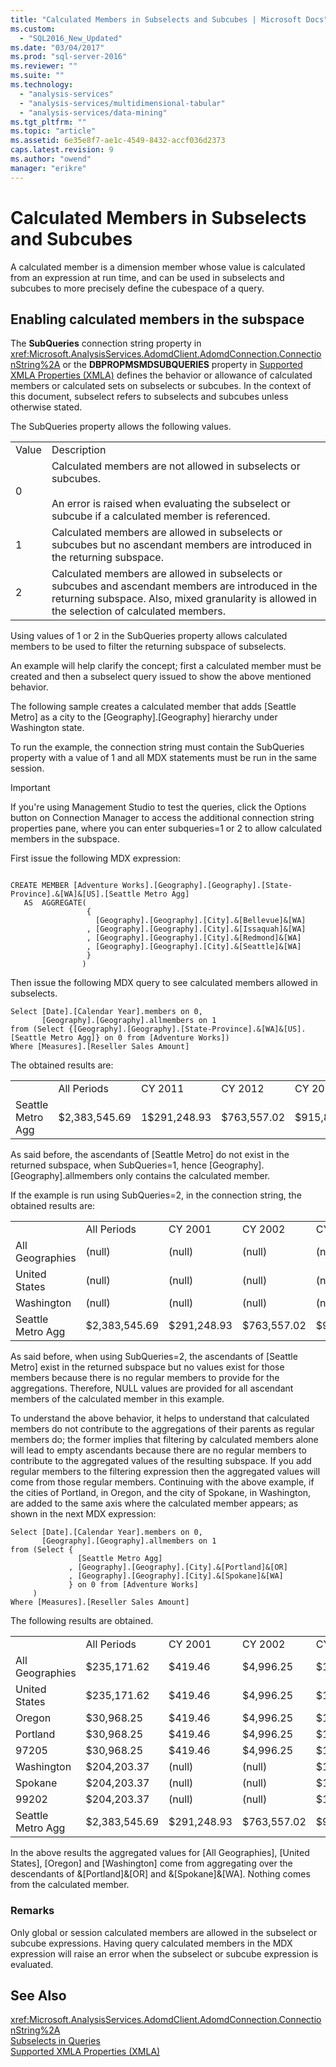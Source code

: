 ```yaml
---
title: "Calculated Members in Subselects and Subcubes | Microsoft Docs"
ms.custom: 
  - "SQL2016_New_Updated"
ms.date: "03/04/2017"
ms.prod: "sql-server-2016"
ms.reviewer: ""
ms.suite: ""
ms.technology: 
  - "analysis-services"
  - "analysis-services/multidimensional-tabular"
  - "analysis-services/data-mining"
ms.tgt_pltfrm: ""
ms.topic: "article"
ms.assetid: 6e35e8f7-ae1c-4549-8432-accf036d2373
caps.latest.revision: 9
ms.author: "owend"
manager: "erikre"
---
```

# Calculated Members in Subselects and Subcubes
  A calculated member is a dimension member whose value is calculated from an expression at run time, and can be used in subselects and subcubes to more precisely define the cubespace of a query.  
  
## Enabling calculated members in the subspace  
 The **SubQueries** connection string property in <xref:Microsoft.AnalysisServices.AdomdClient.AdomdConnection.ConnectionString%2A> or the **DBPROPMSMDSUBQUERIES** property in [Supported XMLA Properties &#40;XMLA&#41;](../../../analysis-services/xmla/xml-elements-properties/propertylist-element-supported-xmla-properties.md) defines the behavior or allowance of calculated members or calculated sets on subselects or subcubes. In the context of this document, subselect refers to subselects and subcubes unless otherwise stated.  
  
 The SubQueries property allows the following values.  
  
|||  
|-|-|  
|Value|Description|  
|0|Calculated members are not allowed in subselects or subcubes.<br /><br /> An error is raised when evaluating the subselect or subcube if a calculated member is referenced.|  
|1|Calculated members are allowed in subselects or subcubes but no ascendant members are introduced in the returning subspace.|  
|2|Calculated members are allowed in subselects or subcubes and ascendant members are introduced in the returning subspace. Also, mixed granularity is allowed in the selection of calculated members.|  
  
 Using values of 1 or 2 in the SubQueries property allows calculated members to be used to filter the returning subspace of subselects.  
  
 An example will help clarify the concept; first a calculated member must be created and then a subselect query issued to show the above mentioned behavior.  
  
 The following sample creates a calculated member that adds [Seattle Metro] as a city to the [Geography].[Geography] hierarchy under Washington state.  
  
 To run the example, the connection string must contain the SubQueries property with a value of 1 and all MDX statements must be run in the same session.  
  
> [!IMPORTANT]  
>  If you're using Management Studio to test the queries, click the Options button on Connection Manager to access the additional connection string properties pane, where you can enter subqueries=1 or 2 to allow calculated members in the subspace.  
  
 First issue the following MDX expression:  
  
```  
  
CREATE MEMBER [Adventure Works].[Geography].[Geography].[State-Province].&[WA]&[US].[Seattle Metro Agg]   
   AS  AGGREGATE(   
                 {   
                   [Geography].[Geography].[City].&[Bellevue]&[WA]  
                 , [Geography].[Geography].[City].&[Issaquah]&[WA]  
                 , [Geography].[Geography].[City].&[Redmond]&[WA]  
                 , [Geography].[Geography].[City].&[Seattle]&[WA]  
                 }  
                )    
```  
  
 Then issue the following MDX query to see calculated members allowed in subselects.  
  
```  
Select [Date].[Calendar Year].members on 0,  
       [Geography].[Geography].allmembers on 1  
from (Select {[Geography].[Geography].[State-Province].&[WA]&[US].[Seattle Metro Agg]} on 0 from [Adventure Works])  
Where [Measures].[Reseller Sales Amount]  
```  
  
 The obtained results are:  
  
|||||||  
|-|-|-|-|-|-|  
||All Periods|CY 2011|CY 2012|CY 2013|CY 2014|  
|Seattle Metro Agg|$2,383,545.69|1$291,248.93|$763,557.02|$915,832.36|$412,907.37|  
  
 As said before, the ascendants of [Seattle Metro] do not exist in the returned subspace, when SubQueries=1, hence [Geography].[Geography].allmembers only contains the calculated member.  
  
 If the example is run using SubQueries=2, in the connection string, the obtained results are:  
  
|||||||  
|-|-|-|-|-|-|  
||All Periods|CY 2001|CY 2002|CY 2003|CY 2004|  
|All Geographies|(null)|(null)|(null)|(null)|(null)|  
|United States|(null)|(null)|(null)|(null)|(null)|  
|Washington|(null)|(null)|(null)|(null)|(null)|  
|Seattle Metro Agg|$2,383,545.69|$291,248.93|$763,557.02|$915,832.36|$412,907.37|  
  
 As said before, when using SubQueries=2, the ascendants of [Seattle Metro] exist in the returned subspace but no values exist for those members because there is no regular members to provide for the aggregations. Therefore, NULL values are provided for all ascendant members of the calculated member in this example.  
  
 To understand the above behavior, it helps to understand that calculated members do not contribute to the aggregations of their parents as regular members do; the former implies that filtering by calculated members alone will lead to empty ascendants because there are no regular members to contribute to the aggregated values of the resulting subspace. If you add regular members to the filtering expression then the aggregated values will come from those regular members. Continuing with the above example, if the cities of Portland, in Oregon, and the city of Spokane, in Washington, are added to the same axis where the calculated member appears; as shown in the next MDX expression:  
  
```  
Select [Date].[Calendar Year].members on 0,  
       [Geography].[Geography].allmembers on 1  
from (Select {  
               [Seattle Metro Agg]  
             , [Geography].[Geography].[City].&[Portland]&[OR]  
             , [Geography].[Geography].[City].&[Spokane]&[WA]  
             } on 0 from [Adventure Works]  
     )  
Where [Measures].[Reseller Sales Amount]  
```  
  
 The following results are obtained.  
  
|||||||  
|-|-|-|-|-|-|  
||All Periods|CY 2001|CY 2002|CY 2003|CY 2004|  
|All Geographies|$235,171.62|$419.46|$4,996.25|$131,788.82|$97,967.09|  
|United States|$235,171.62|$419.46|$4,996.25|$131,788.82|$97,967.09|  
|Oregon|$30,968.25|$419.46|$4,996.25|$17,442.97|$8,109.56|  
|Portland|$30,968.25|$419.46|$4,996.25|$17,442.97|$8,109.56|  
|97205|$30,968.25|$419.46|$4,996.25|$17,442.97|$8,109.56|  
|Washington|$204,203.37|(null)|(null)|$114,345.85|$89,857.52|  
|Spokane|$204,203.37|(null)|(null)|$114,345.85|$89,857.52|  
|99202|$204,203.37|(null)|(null)|$114,345.85|$89,857.52|  
|Seattle Metro Agg|$2,383,545.69|$291,248.93|$763,557.02|$915,832.36|$412,907.37|  
  
 In the above results the aggregated values for [All Geographies], [United States], [Oregon] and [Washington] come from aggregating over the descendants of &[Portland]&[OR] and &[Spokane]&[WA]. Nothing comes from the calculated member.  
  
### Remarks  
 Only global or session calculated members are allowed in the subselect or subcube expressions. Having query calculated members in the MDX expression will raise an error when the subselect or subcube expression is evaluated.  
  
## See Also  
 <xref:Microsoft.AnalysisServices.AdomdClient.AdomdConnection.ConnectionString%2A>   
 [Subselects in Queries](../../../analysis-services/multidimensional-models/mdx/subselects-in-queries.md)   
 [Supported XMLA Properties &#40;XMLA&#41;](../../../analysis-services/xmla/xml-elements-properties/propertylist-element-supported-xmla-properties.md)  
  
  